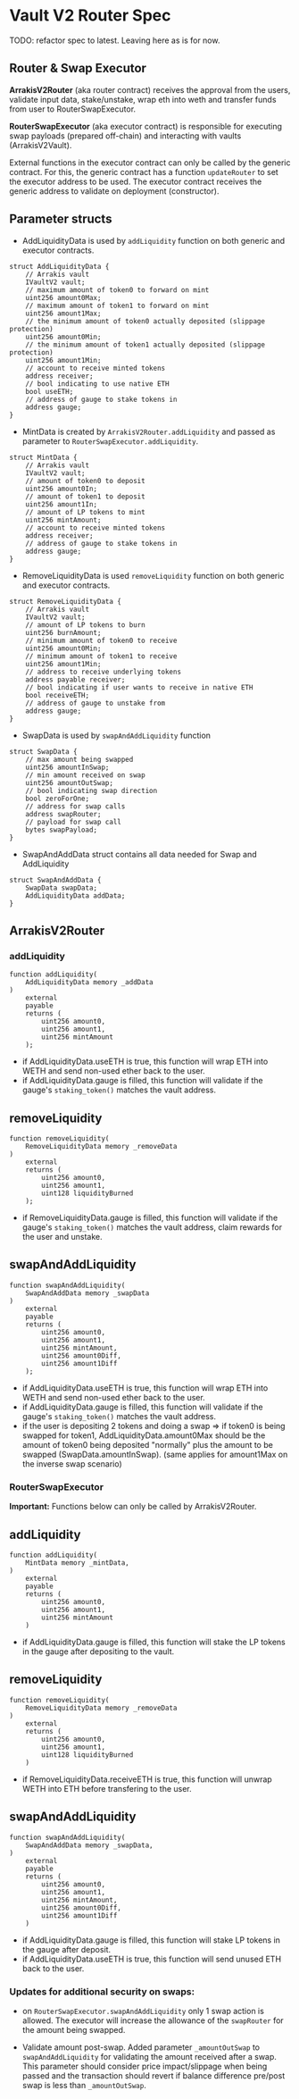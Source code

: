 # Vault V2 Router Spec

TODO: refactor spec to latest. Leaving here as is for now.

## Router & Swap Executor

**ArrakisV2Router** (aka router contract) receives the approval from the users, validate input data, stake/unstake, wrap eth into weth and transfer funds from user to RouterSwapExecutor.

**RouterSwapExecutor** (aka executor contract) is responsible for executing swap payloads (prepared off-chain) and interacting with vaults (ArrakisV2Vault).

External functions in the executor contract can only be called by the generic contract. For this, the generic contract has a function `updateRouter` to set the executor address to be used. The executor contract receives the generic address to validate on deployment (constructor).

## Parameter structs

- AddLiquidityData is used by `addLiquidity` function on both generic and executor contracts.

```
struct AddLiquidityData {
    // Arrakis vault
    IVaultV2 vault;
    // maximum amount of token0 to forward on mint
    uint256 amount0Max;
    // maximum amount of token1 to forward on mint
    uint256 amount1Max;
    // the minimum amount of token0 actually deposited (slippage protection)
    uint256 amount0Min;
    // the minimum amount of token1 actually deposited (slippage protection)
    uint256 amount1Min;
    // account to receive minted tokens
    address receiver;
    // bool indicating to use native ETH
    bool useETH;
    // address of gauge to stake tokens in
    address gauge;
}
```

- MintData is created by `ArrakisV2Router.addLiquidity` and passed as parameter to `RouterSwapExecutor.addLiquidity`.

```
struct MintData {
    // Arrakis vault
    IVaultV2 vault;
    // amount of token0 to deposit
    uint256 amount0In;
    // amount of token1 to deposit
    uint256 amount1In;
    // amount of LP tokens to mint
    uint256 mintAmount;
    // account to receive minted tokens
    address receiver;
    // address of gauge to stake tokens in
    address gauge;
}
```

- RemoveLiquidityData is used `removeLiquidity` function on both generic and executor contracts.

```
struct RemoveLiquidityData {
    // Arrakis vault
    IVaultV2 vault;
    // amount of LP tokens to burn
    uint256 burnAmount;
    // minimum amount of token0 to receive
    uint256 amount0Min;
    // minimum amount of token1 to receive
    uint256 amount1Min;
    // address to receive underlying tokens
    address payable receiver;
    // bool indicating if user wants to receive in native ETH
    bool receiveETH;
    // address of gauge to unstake from
    address gauge;
}
```

- SwapData is used by `swapAndAddLiquidity` function

```
struct SwapData {
    // max amount being swapped
    uint256 amountInSwap;
    // min amount received on swap
    uint256 amountOutSwap;
    // bool indicating swap direction
    bool zeroForOne;
    // address for swap calls
    address swapRouter;
    // payload for swap call
    bytes swapPayload;
}
```

- SwapAndAddData struct contains all data needed for Swap and AddLiquidity

```
struct SwapAndAddData {
    SwapData swapData;
    AddLiquidityData addData;
}
```

## ArrakisV2Router

### addLiquidity

```
function addLiquidity(
    AddLiquidityData memory _addData
)
    external
    payable
    returns (
        uint256 amount0,
        uint256 amount1,
        uint256 mintAmount
    );
```

- if AddLiquidityData.useETH is true, this function will wrap ETH into WETH and send non-used ether back to the user.
- if AddLiquidityData.gauge is filled, this function will validate if the gauge's `staking_token()` matches the vault address.

## removeLiquidity

```
function removeLiquidity(
    RemoveLiquidityData memory _removeData
)
    external
    returns (
        uint256 amount0,
        uint256 amount1,
        uint128 liquidityBurned
    );
```

- if RemoveLiquidityData.gauge is filled, this function will validate if the gauge's `staking_token()` matches the vault address, claim rewards for the user and unstake.

## swapAndAddLiquidity

```
function swapAndAddLiquidity(
    SwapAndAddData memory _swapData
)
    external
    payable
    returns (
        uint256 amount0,
        uint256 amount1,
        uint256 mintAmount,
        uint256 amount0Diff,
        uint256 amount1Diff
    );
```

- if AddLiquidityData.useETH is true, this function will wrap ETH into WETH and send non-used ether back to the user.
- if AddLiquidityData.gauge is filled, this function will validate if the gauge's `staking_token()` matches the vault address.
- if the user is depositing 2 tokens and doing a swap => if token0 is being swapped for token1, AddLiquidityData.amount0Max should be the amount of token0 being deposited "normally" plus the amount to be swapped (SwapData.amountInSwap). (same applies for amount1Max on the inverse swap scenario)

### RouterSwapExecutor

**Important:** Functions below can only be called by ArrakisV2Router.

## addLiquidity

```
function addLiquidity(
    MintData memory _mintData,
)
    external
    payable
    returns (
        uint256 amount0,
        uint256 amount1,
        uint256 mintAmount
    )
```

- if AddLiquidityData.gauge is filled, this function will stake the LP tokens in the gauge after depositing to the vault.

## removeLiquidity

```
function removeLiquidity(
    RemoveLiquidityData memory _removeData
)
    external
    returns (
        uint256 amount0,
        uint256 amount1,
        uint128 liquidityBurned
    )
```

- if RemoveLiquidityData.receiveETH is true, this function will unwrap WETH into ETH before transfering to the user.

## swapAndAddLiquidity

```
function swapAndAddLiquidity(
    SwapAndAddData memory _swapData,
)
    external
    payable
    returns (
        uint256 amount0,
        uint256 amount1,
        uint256 mintAmount,
        uint256 amount0Diff,
        uint256 amount1Diff
    )
```

- if AddLiquidityData.gauge is filled, this function will stake LP tokens in the gauge after deposit.
- if AddLiquidityData.useETH is true, this function will send unused ETH back to the user.

### Updates for additional security on swaps:

- on `RouterSwapExecutor.swapAndAddLiquidity` only 1 swap action is allowed. The executor will increase the allowance of the `swapRouter` for the amount being swapped.

- Validate amount post-swap. Added parameter `_amountOutSwap` to `swapAndAddLiquidity` for validating the amount received after a swap. This parameter should consider price impact/slippage when being passed and the transaction should revert if balance difference pre/post swap is less than `_amountOutSwap`.
